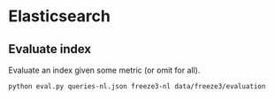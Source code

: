 # Elasticsearch

## Evaluate index
Evaluate an index given some metric (or omit for all).

    python eval.py queries-nl.json freeze3-nl data/freeze3/evaluation

